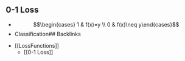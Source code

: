 ## 0-1 Loss
- $$\begin{cases} 1 & f(x)=y \\ 0 & f(x)\neq y\end{cases}$$
- Classification## Backlinks
* [[LossFunctions]]
	* [[0-1 Loss]]

